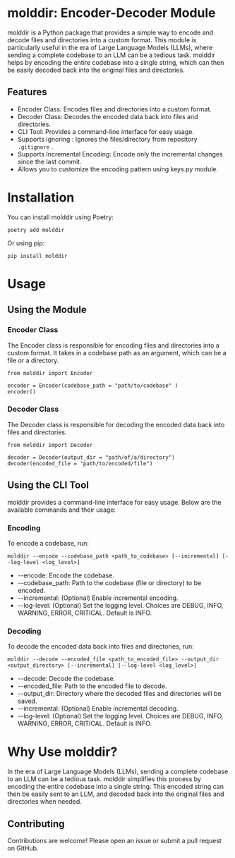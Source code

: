 # molddir: Encoder-Decoder Module

molddir is a Python package that provides a simple way to encode and decode files and directories into a custom format. This module is particularly useful in the era of Large Language Models (LLMs), where sending a complete codebase to an LLM can be a tedious task. molddir helps by encoding the entire codebase into a single string, which can then be easily decoded back into the original files and directories.

## Features
* Encoder Class: Encodes files and directories into a custom format.
* Decoder Class: Decodes the encoded data back into files and directories.
* CLI Tool: Provides a command-line interface for easy usage.
* Supports ignoring : Ignores the files/directory from repository `.gitignore` .
* Supports Incremental Encoding: Encode only the incremental changes since the last commit.
* Allows you to customize the encoding pattern using keys.py module.

# Installation
You can install molddir using Poetry:
```
poetry add molddir
```

Or using pip:
```
pip install molddir
```

# Usage
## Using the Module
### Encoder Class

The Encoder class is responsible for encoding files and directories into a custom format. It takes in a codebase path as an argument, which can be a file or a directory.
```
from molddir import Encoder

encoder = Encoder(codebase_path = "path/to/codebase" )
encoder()
```
### Decoder Class

The Decoder class is responsible for decoding the encoded data back into files and directories.
```
from molddir import Decoder

decoder = Decoder(output_dir = "path/of/a/directory")
decoder(encoded_file = "path/to/encoded/file")
```

## Using the CLI Tool
molddir provides a command-line interface for easy usage. Below are the available commands and their usage:

### Encoding
To encode a codebase, run:

```
molddir --encode --codebase_path <path_to_codebase> [--incremental] [--log-level <log_level>]
```
* --encode: Encode the codebase.
* --codebase_path: Path to the codebase (file or directory) to be encoded.
* --incremental: (Optional) Enable incremental encoding.
* --log-level: (Optional) Set the logging level. Choices are DEBUG, INFO, WARNING, ERROR, CRITICAL. Default is INFO.

### Decoding
To decode the encoded data back into files and directories, run:

```
molddir --decode --encoded_file <path_to_encoded_file> --output_dir <output_directory> [--incremental] [--log-level <log_level>]
```

* --decode: Decode the codebase.
* --encoded_file: Path to the encoded file to decode.
* --output_dir: Directory where the decoded files and directories will be saved.
* --incremental: (Optional) Enable incremental decoding.
* --log-level: (Optional) Set the logging level. Choices are DEBUG, INFO, WARNING, ERROR, CRITICAL. Default is INFO.

# Why Use molddir?
In the era of Large Language Models (LLMs), sending a complete codebase to an LLM can be a tedious task. molddir simplifies this process by encoding the entire codebase into a single string. This encoded string can then be easily sent to an LLM, and decoded back into the original files and directories when needed.

## Contributing
Contributions are welcome! Please open an issue or submit a pull request on GitHub.
